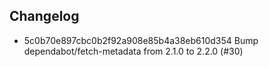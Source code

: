 ## Changelog
* 5c0b70e897cbc0b2f92a908e85b4a38eb610d354 Bump dependabot/fetch-metadata from 2.1.0 to 2.2.0 (#30)

